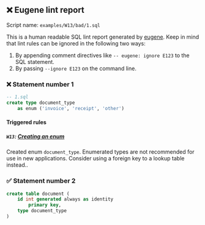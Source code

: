 ## ❌ Eugene lint report

Script name: `examples/W13/bad/1.sql`

This is a human readable SQL lint report generated by [eugene](https://github.com/kaaveland/eugene).
Keep in mind that lint rules can be ignored in the following two ways:

  1. By appending comment directives like `-- eugene: ignore E123` to the SQL statement.
  2. By passing `--ignore E123` on the command line.

### ❌ Statement number 1

```sql
-- 1.sql
create type document_type
    as enum ('invoice', 'receipt', 'other')
```

#### Triggered rules

##### `W13`: [Creating an enum](https://kaveland.no/eugene/hints/W13/)

Created enum `document_type`. Enumerated types are not recommended for use in new applications. Consider using a foreign key to a lookup table instead..

### ✅ Statement number 2

```sql
create table document (
    id int generated always as identity
        primary key,
    type document_type
)
```
